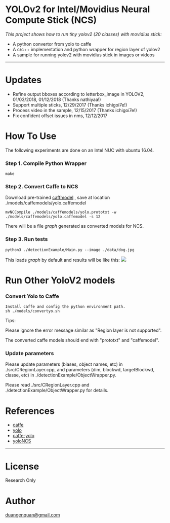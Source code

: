 # YOLOv2 for Intel/Movidius Neural Compute Stick (NCS)

*This project shows how to run tiny yolov2 (20 classes) with movidius stick:*
+ A python convertor from yolo to caffe
+ A c/c++ implementation and python wrapper for region layer of yolov2
+ A sample for running yolov2 with movidius stick in images or videos

---

# Updates
+ Refine output bboxes according to letterbox_image in YOLOV2, 01/03/2018, 01/12/2018 (Thanks nathiyaa!)
+ Support multiple sticks, 12/29/2017 (Thanks ichigoi7e!)
+ Process video in the sample, 12/15/2017 (Thanks ichigoi7e!)
+ Fix confident offset issues in nms, 12/12/2017

# How To Use
The following experiments are done on an Intel NUC with ubuntu 16.04.
	
### Step 1. Compile Python Wrapper
```make```

### Step 2. Convert Caffe to NCS
Download pre-trained [caffmodel](https://drive.google.com/open?id=1WXD6Pi47ryGPiTEtGeN4eDQsplgo35qm) , save at location ./models/caffemodels/yolo.caffemodel
```
mvNCCompile ./models/caffemodels/yolo.prototxt -w ./models/caffemodels/yolo.caffemodel -s 12
```
There will be a file *graph* generated as converted models for NCS.

### Step 3. Run tests
```	
python3 ./detectionExample/Main.py --image ./data/dog.jpg
```
This loads *graph* by default and results will be like this: 
![](/data/test.jpg)

# Run Other YoloV2 models
### Convert Yolo to Caffe 
```
Install caffe and config the python environment path.
sh ./models/convertyo.sh
```
Tips:

Please ignore the error message similar as "Region layer is not supported".

The converted caffe models should end with "prototxt" and "caffemodel".

### Update parameters

Please update parameters (biases, object names, etc) in ./src/CRegionLayer.cpp, and parameters (dim, blockwd, targetBlockwd, classe, etc) in ./detectionExample/ObjectWrapper.py.

Please read ./src/CRegionLayer.cpp and ./detectionExample/ObjectWrapper.py for details.

# References
+ [caffe](https://github.com/BVLC/caffe)
+ [yolo](https://github.com/pjreddie/darknet)
+ [caffe-yolo](https://github.com/xingwangsfu/caffe-yolo)
+ [yoloNCS](https://github.com/gudovskiy/yoloNCS)

---

# License
Research Only

# Author
duangenquan@gmail.com
